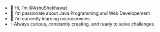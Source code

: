 - 👋 Hi, I’m @AshuShekhawat
- 👀 I’m passionate about Java Programming and Web Developement
- 🌱 I’m currently learning microservices
- ✨Always curious, constantly creating, and ready to solve challenges.

<!---
AshuShekhawat/AshuShekhawat is a ✨ special ✨ repository because its `README.md` (this file) appears on your GitHub profile.
You can click the Preview link to take a look at your changes.
--->
